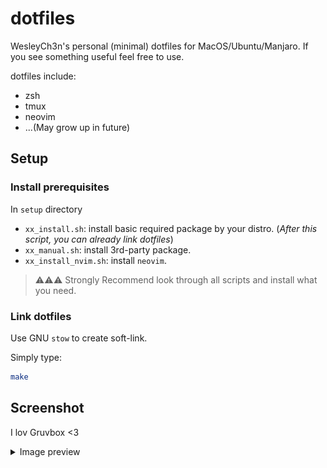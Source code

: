 # dotfiles

WesleyCh3n's personal (minimal) dotfiles for MacOS/Ubuntu/Manjaro. If you see something
useful feel free to use.

dotfiles include:
- zsh
- tmux
- neovim
- ...(May grow up in future)

## Setup

### Install prerequisites

In `setup` directory
- `xx_install.sh`: install basic required package by your distro. (*After this
 script, you can already link dotfiles*)
- `xx_manual.sh`: install 3rd-party package.
- `xx_install_nvim.sh`: install `neovim`.

> ⚠️⚠️⚠️ Strongly Recommend look through all scripts and install what you need.

### Link dotfiles

Use GNU `stow` to create soft-link.

Simply type:
```bash
make
```

## Screenshot

I lov Gruvbox <3
<details>
  <summary>Image preview</summary>

|![img1](./asset/img1.png)|![img2](./asset/img2.png)|
|:-:|:-:|
|![img3](./asset/img3.png)|![img1](./asset/img4.png)|

</details>
